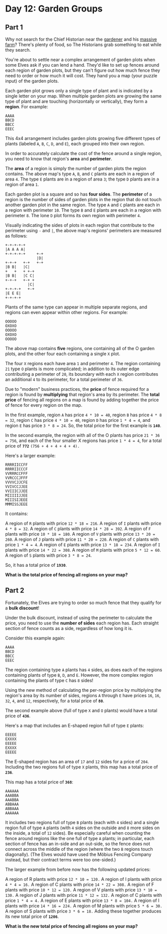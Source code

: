 # Day 12: Garden Groups

## Part 1

Why not search for the Chief Historian near the [gardener](https://adventofcode.com/2023/day/5) and his [massive farm](https://adventofcode.com/2023/day/21)? There's plenty of food, so The Historians grab something to eat while they search.

You're about to settle near a complex arrangement of garden plots when some Elves ask if you can lend a hand. They'd like to set up fences around each region of garden plots, but they can't figure out how much fence they need to order or how much it will cost. They hand you a map (your puzzle input) of the garden plots.

Each garden plot grows only a single type of plant and is indicated by a single letter on your map. When multiple garden plots are growing the same type of plant and are touching (horizontally or vertically), they form a **region**. For example:

```
AAAA
BBCD
BBCC
EEEC
```

This 4x4 arrangement includes garden plots growing five different types of plants (labeled ```A```, ```B```, ```C```, ```D```, and ```E```), each grouped into their own region.

In order to accurately calculate the cost of the fence around a single region, you need to know that region's **area** and **perimeter**.

The **area** of a region is simply the number of garden plots the region contains. The above map's type ```A```, ```B```, and ```C``` plants are each in a region of area ```4```. The type ```E``` plants are in a region of area ```3```; the type ```D``` plants are in a region of area ```1```.

Each garden plot is a square and so has **four sides**. The **perimeter** of a region is the number of sides of garden plots in the region that do not touch another garden plot in the same region. The type ```A``` and ```C``` plants are each in a region with perimeter ```10```. The type ```B``` and ```E``` plants are each in a region with perimeter ```8```. The lone ```D``` plot forms its own region with perimeter ```4```.

Visually indicating the sides of plots in each region that contribute to the perimeter using ```-``` and ```|```, the above map's regions' perimeters are measured as follows:

```
+-+-+-+-+
|A A A A|
+-+-+-+-+     +-+
              |D|
+-+-+   +-+   +-+
|B B|   |C|
+   +   + +-+
|B B|   |C C|
+-+-+   +-+ +
          |C|
+-+-+-+   +-+
|E E E|
+-+-+-+
```

Plants of the same type can appear in multiple separate regions, and regions can even appear within other regions. For example:

```
OOOOO
OXOXO
OOOOO
OXOXO
OOOOO
```

The above map contains **five** regions, one containing all of the O garden plots, and the other four each containing a single ```X``` plot.

The four ```X``` regions each have area ```1``` and perimeter ```4```. The region containing ```21``` type ```O``` plants is more complicated; in addition to its outer edge contributing a perimeter of ```20```, its boundary with each ```X``` region contributes an additional ```4``` to its perimeter, for a total perimeter of ```36```.

Due to "modern" business practices, the **price** of fence required for a region is found by **multiplying** that region's area by its perimeter. The **total price** of fencing all regions on a map is found by adding together the price of fence for every region on the map.

In the first example, region ```A``` has price ```4 * 10 = 40```, region ```B``` has price ```4 * 8 = 32```, region ```C``` has price ```4 * 10 = 40```, region ```D``` has price ```1 * 4 = 4```, and region ```E``` has price ```3 * 8 = 24```. So, the total price for the first example is **```140```**.

In the second example, the region with all of the O plants has price ```21 * 36 = 756```, and each of the four smaller X regions has price ```1 * 4 = 4```, for a total price of **```772```** ```(756 + 4 + 4 + 4 + 4).```

Here's a larger example:

```
RRRRIICCFF
RRRRIICCCF
VVRRRCCFFF
VVRCCCJFFF
VVVVCJJCFE
VVIVCCJJEE
VVIIICJJEE
MIIIIIJJEE
MIIISIJEEE
MMMISSJEEE
```

It contains:

A region of ```R``` plants with price ```12 * 18 = 216```.
A region of ```I``` plants with price ```4 * 8 = 32```.
A region of ```C``` plants with price ```14 * 28 = 392```.
A region of ```F``` plants with price ```10 * 18 = 180```.
A region of ```V``` plants with price ```13 * 20 = 260```.
A region of ```J``` plants with price ```11 * 20 = 220```.
A region of ```C``` plants with price ```1 * 4 = 4```.
A region of ```E``` plants with price ```13 * 18 = 234```.
A region of ```I``` plants with price ```14 * 22 = 308```.
A region of ```M``` plants with price ```5 * 12 = 60```.
A region of ```S``` plants with price ```3 * 8 = 24```.

So, it has a total price of **```1930```**.

**What is the total price of fencing all regions on your map?**

## Part 2

Fortunately, the Elves are trying to order so much fence that they qualify for a **bulk discount**!

Under the bulk discount, instead of using the perimeter to calculate the price, you need to use the **number of sides** each region has. Each straight section of fence counts as a side, regardless of how long it is.

Consider this example again:

```
AAAA
BBCD
BBCC
EEEC
```

The region containing type ```A``` plants has ```4``` sides, as does each of the regions containing plants of type ```B```, ```D```, and ```E```. However, the more complex region containing the plants of type ```C``` has ```8``` sides!

Using the new method of calculating the per-region price by multiplying the region's area by its number of sides, regions ```A``` through ```E``` have prices ```16```, ```16```, ```32```, ```4```, and ```12```, respectively, for a total price of **```80```**.

The second example above (full of type ```X``` and ```O``` plants) would have a total price of **```436```**.

Here's a map that includes an E-shaped region full of type ```E``` plants:

```
EEEEE
EXXXX
EEEEE
EXXXX
EEEEE
```

The E-shaped region has an area of ```17``` and ```12``` sides for a price of ```204```. Including the two regions full of type ```X``` plants, this map has a total price of **```236```**.

This map has a total price of **```368```**:

```
AAAAAA
AAABBA
AAABBA
ABBAAA
ABBAAA
AAAAAA
```

It includes two regions full of type ```B``` plants (each with ```4``` sides) and a single region full of type ```A``` plants (with ```4``` sides on the outside and ```8``` more sides on the inside, a total of ```12``` sides). Be especially careful when counting the fence around regions like the one full of type ```A``` plants; in particular, each section of fence has an in-side and an out-side, so the fence does not connect across the middle of the region (where the two ```B``` regions touch diagonally). (The Elves would have used the Möbius Fencing Company instead, but their contract terms were too one-sided.)

The larger example from before now has the following updated prices:

A region of R plants with price ```12 * 10 = 120.```
A region of I plants with price ```4 * 4 = 16.```
A region of C plants with price ```14 * 22 = 308.```
A region of F plants with price ```10 * 12 = 120.```
A region of V plants with price ```13 * 10 = 130.```
A region of J plants with price ```11 * 12 = 132.```
A region of C plants with price ```1 * 4 = 4.```
A region of E plants with price ```13 * 8 = 104.```
A region of I plants with price ```14 * 16 = 224.```
A region of M plants with price ```5 * 6 = 30.```
A region of S plants with price ```3 * 6 = 18.```
Adding these together produces its new total price of **```1206```**.

**What is the new total price of fencing all regions on your map?**